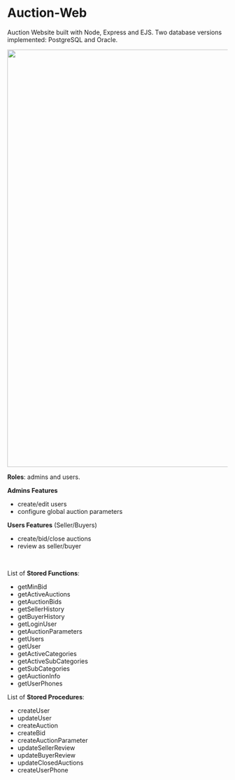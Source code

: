 # Auction-Web
Auction Website built with Node, Express and EJS. Two database versions implemented: PostgreSQL and Oracle.
<br/>
<html><img src="https://github.com/marianosegura/Auction-Web/blob/main/database_diagram.png" width="900" height="954"></html>

<br/>

**Roles**: admins and users.  

**Admins Features**
- create/edit users
- configure global auction parameters

**Users Features** (Seller/Buyers)
- create/bid/close auctions
- review as seller/buyer

<br/>

List of **Stored Functions**:  

- getMinBid
- getActiveAuctions
- getAuctionBids
- getSellerHistory
- getBuyerHistory
- getLoginUser
- getAuctionParameters
- getUsers
- getUser
- getActiveCategories
- getActiveSubCategories
- getSubCategories
- getAuctionInfo
- getUserPhones


List of **Stored Procedures**:  

- createUser
- updateUser
- createAuction
- createBid
- createAuctionParameter
- updateSellerReview
- updateBuyerReview
- updateClosedAuctions
- createUserPhone
